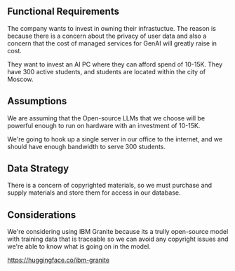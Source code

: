 ## Functional Requirements

The company wants to invest in owning their infrastuctue.
The reason is because there is a concern about the privacy of user data and also a concern that the cost of managed services for GenAI will greatly raise in cost.

They want to invest an AI PC where they can afford  spend of 10-15K.
They have 300 active students, and students are located within the city of Moscow.

## Assumptions

We are assuming that the Open-source LLMs that we choose will be powerful enough to run on hardware with an investment of 10-15K.


We're going to hook up a single server in our office to the internet, and we should have enough bandwidth to serve 300 students.

## Data Strategy

There is a concern of copyrighted materials, so we must purchase and supply materials and store them for access in our database.

## Considerations

We're considering using IBM Granite because its a trully open-source model with training data that is traceable so we can avoid any copyright issues and we're able to know what is going on in the model.

https://huggingface.co/ibm-granite